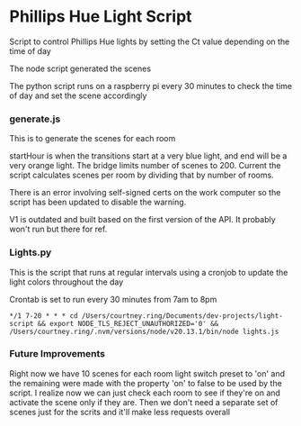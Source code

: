 # Phillips Hue Light Script

Script to control Phillips Hue lights by setting the Ct value depending on the time of day

The node script generated the scenes

The python script runs on a raspberry pi every 30 minutes to check the time of day and set the scene accordingly

### generate.js
This is to generate the scenes for each room

startHour is when the transitions start at a very blue light, and end will be a very orange light. The bridge limits number of scenes to 200. Current the script calculates scenes per room by dividing that by number of rooms. 

There is an error involving self-signed certs on the work computer so the script has been updated to disable the warning.

V1 is outdated and built based on the first version of the API. It probably won't run but there for ref.


### Lights.py
This is the script that runs at regular intervals using a cronjob to update the light colors throughout the day

Crontab is set to run every 30 minutes from 7am to 8pm
```
*/1 7-20 * * * cd /Users/courtney.ring/Documents/dev-projects/light-script && export NODE_TLS_REJECT_UNAUTHORIZED='0' && /Users/courtney.ring/.nvm/versions/node/v20.13.1/bin/node lights.js
```

### Future Improvements
Right now we have 10 scenes for each room light switch preset to 'on' and the remaining were made with the property 'on' to false to be used by the script. I realize now we can just check each room to see if they're on and activate the scene only if they are. Then we don't need a separate set of scenes just for the scrits and it'll make less requests overall 